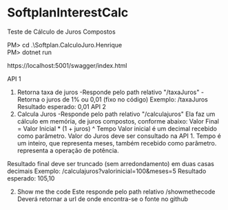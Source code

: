 # SoftplanInterestCalc
 Teste de Cálculo de Juros Compostos
 
PM> cd .\Softplan.CalculoJuro.Henrique\
PM> dotnet run
 
https://localhost:5001/swagger/index.html

API 1
1) Retorna taxa de juros
-Responde pelo path relativo "/taxaJuros"
-Retorna o juros de 1% ou 0,01 (fixo no código)
        Exemplo: /taxaJuros Resultado esperado: 0,01
API 2
1) Calcula Juros
-Responde pelo path relativo "/calculajuros"
  Ela faz um cálculo em memória, de juros compostos, conforme abaixo: Valor Final =
  Valor Inicial * (1 + juros) ^ Tempo
  Valor inicial é um decimal recebido como parâmetro.
  Valor do Juros deve ser consultado na API 1.
  Tempo é um inteiro, que representa meses, também recebido como parâmetro.
  representa a operação de potência.
 
Resultado final deve ser truncado (sem arredondamento) em duas casas decimais
Exemplo: /calculajuros?valorinicial=100&meses=5 Resultado esperado: 105,10

2) Show me the code
Este responde pelo path relativo /showmethecode Deverá retornar a url de onde
encontra-se o fonte no github


